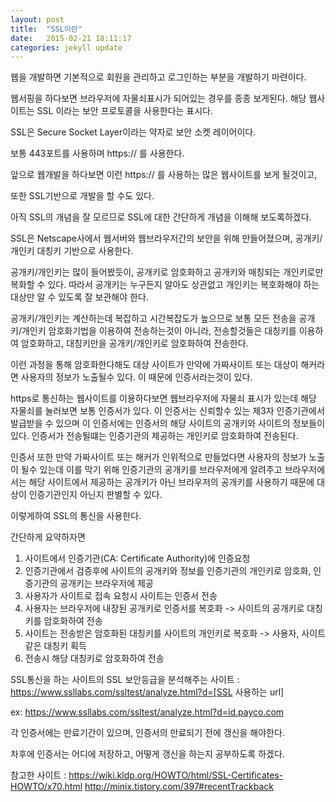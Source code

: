 ```yaml
---
layout:	post
title:	"SSL이란"
date:	2015-02-21 18:11:17
categories:	jekyll update
---
```

웹을 개발하면 기본적으로 회원을 관리하고 로그인하는 부분을 개발하기 마련이다.

웹서핑을 하다보면 브라우저에 자물쇠표시가 되어있는 경우를 종종 보게된다. 해당 웹사이트는 SSL 이라는 보안 프로토콜을 사용한다는 표시다.

SSL은 Secure Socket Layer이라는 약자로 보안 소켓 레이어이다.

보통 443포트를 사용하며 https:// 를 사용한다.

앞으로 웹개발을 하다보면 이런 https:// 를 사용하는 많은 웹사이트를 보게 될것이고,

또한 SSL기반으로 개발을 할 수도 있다.

아직 SSL의 개념을 잘 모르므로 SSL에 대한 간단하게 개념을 이해해 보도록하겠다.

SSL은 Netscape사에서 웹서버와 웹브라우저간의 보안을 위해 만들어졌으며, 공개키/개인키 대칭키 기반으로 사용한다.

공개키/개인키는 많이 들어봤듯이, 공개키로 암호화하고 공개키와 매칭되는 개인키로만 복화할 수 있다. 따라서 공개키는 누구든지 알아도 상관없고 개인키는 복호화해야 하는 대상만 알 수 있도록 잘 보관해야 한다.

공개키/개인키는 계산하는데 복잡하고 시간복잡도가 높으므로 보통 모든 전송을 공개키/개인키 암호화기법을 이용하여 전송하는것이 아니라, 전송할것들은 대칭키를 이용하여 암호화하고, 대칭키만을 공개키/개인키로 암호화하여 전송한다.

이런 과정을 통해 암호화한다해도 대상 사이트가 만약에 가짜사이트 또는 대상이 해커라면 사용자의 정보가 노출될수 있다. 이 때문에 인증서라는것이 있다.

https로 통신하는 웹사이트를 이용하다보면 웹브라우저에 자물쇠 표시가 있는데 해당 자물쇠를 눌러보면 보통 인증서가 있다. 이 인증서는 신뢰할수 있는 제3자 인증기관에서 발급받을 수 있으며 이 인증서에는 인증서의 해당 사이트의 공개키와 사이트의 정보들이 있다. 인증서가 전송될떄는 인증기관의 제공하는 개인키로 암호화하여 전송된다.

인증서 또한 만약 가짜사이트 또는 해커가 인위적으로 만들었다면 사용자의 정보가 노출이 될수 있는데 이를 막기 위해 인증기관의 공개키를 브라우저에게 알려주고 브라우저에서는 해당 사이트에서 제공하는 공개키가 아닌 브라우저의 공개키를 사용하기 때문에 대상이 인증기관인지 아닌지 판별할 수 있다.

이렇게하여 SSL의 통신을 사용한다.

간단하게 요약하자면

1. 사이트에서 인증기관(CA: Certificate Authority)에 인증요청
2. 인증기관에서 검증후에 사이트의 공개키와 정보를 인증기관의 개인키로 암호화, 인증기관의 공개키는 브라우저에 제공
4. 사용자가 사이트로 접속 요청시 사이트는 인증서 전송
5. 사용자는 브라우저에 내장된 공개키로 인증서를 복호화 -> 사이트의 공개키로 대칭키를 암호화하여 전송
6. 사이트는 전송받은 암호화된 대칭키를 사이트의 개인키로 복호화 -> 사용자, 사이트 같은 대칭키 획득
7. 전송시 해당 대칭키로 암호화하여 전송

SSL통신을 하는 사이트의 SSL 보안등급을 분석해주는 사이트 : https://www.ssllabs.com/ssltest/analyze.html?d=[SSL 사용하는 url]

ex: https://www.ssllabs.com/ssltest/analyze.html?d=id.payco.com

각 인증서에는 만료기간이 있으며, 인증서의 만료되기 전에 갱신을 해야한다.

차후에 인증서는 어디에 저장하고, 어떻게 갱신을 하는지 공부하도록 하겠다.

참고한 사이트 : https://wiki.kldp.org/HOWTO/html/SSL-Certificates-HOWTO/x70.html
http://minix.tistory.com/397#recentTrackback
